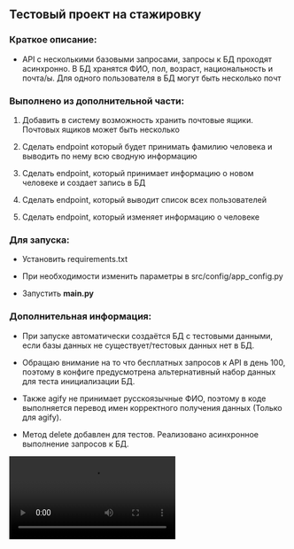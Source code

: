 ## Тестовый проект на стажировку

### Краткое описание:

- API с несколькими базовыми запросами, запросы к БД проходят асинхронно. В БД хранятся ФИО, пол, возраст, национальность и почта/ы. Для одного пользователя в БД могут быть несколько почт

### Выполнено из дополнительной части:

1. Добавить в систему возможность хранить почтовые ящики. Почтовых ящиков может быть несколько

2. Сделать endpoint который будет принимать фамилию человека и выводить по нему всю сводную информацию

3. Сделать endpoint, который принимает информацию о новом человеке и создает запись в БД

4. Сделать endpoint, который выводит список всех пользователей

5. Сделать endpoint, который изменяет информацию о человеке

### Для запуска:

- Установить requirements.txt

- При необходимости изменить параметры в src/config/app_config.py

- Запустить **main.py**

### Дополнительная информация:

- При запуске автоматически создаётся БД с тестовыми данными, если базы данных не существует/тестовых данных нет в БД.

- Обращаю внимание на то что бесплатных запросов к API в день 100, поэтому в конфиге предусмотрена альтернативный набор данных для теста инициализации БД.

- Также agify не принимает русскоязычные ФИО, поэтому в коде выполняется перевод имен корректного получения данных (Только для agify).

- Метод delete добавлен для тестов. Реализовано асинхронное выполнение запросов к БД.

![Видео с примером работы](https://github.com/0End-Of-Light0/test_work_public/blob/main/test_preview.mp4)

